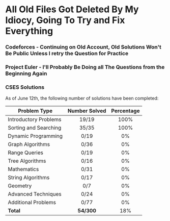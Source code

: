 # All Old Files Got Deleted By My Idiocy, Going To Try and Fix Everything

### Codeforces - Continuing on Old Account, Old Solutions Won't Be Public Unless I retry the Question for Practice

### Project Euler - I'll Probably Be Doing all The Questions from the Beginning Again

### CSES Solutions

As of June 12th, the following number of solutions have been completed:

| Problem Type          | Number Solved |  Percentage |
|-----------------------|:-------------:|:-----------:|
| Introductory Problems |     19/19     |    100%     |
| Sorting and Searching |     35/35     |    100%     |
| Dynamic Programming   |     0/19      |     0%      |
| Graph Algorithms      |     0/36      |     0%      |
| Range Queries         |     0/19      |     0%      |
| Tree Algorithms       |     0/16      |     0%      |
| Mathematics           |     0/31      |     0%      |
| String Algorithms     |     0/17      |     0%      |
| Geometry              |     0/7       |     0%      |
| Advanced Techniques   |     0/24      |     0%      |
| Additional Problems   |     0/77      |     0%      |
| **Total**             |  **54/300**   |     18%     |
